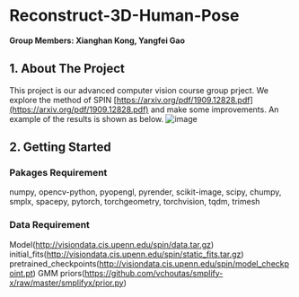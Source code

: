 # Reconstruct-3D-Human-Pose
**Group Members: Xianghan Kong, Yangfei Gao**

## 1. About The Project
This project is our advanced computer vision course group prject. We explore the method of SPIN [https://arxiv.org/pdf/1909.12828.pdf](https://arxiv.org/pdf/1909.12828.pdf) and make some improvements. An example of the results is shown as below.
![image](https://github.com/kxhaaa/Reconstruct-3D-Human-Pose/blob/main/examples/figure3.png)

## 2. Getting Started

### Pakages Requirement
numpy, opencv-python, pyopengl, pyrender, scikit-image, scipy, chumpy, smplx, spacepy, pytorch, torchgeometry, torchvision, tqdm, trimesh

### Data Requirement
Model(http://visiondata.cis.upenn.edu/spin/data.tar.gz)
initial_fits(http://visiondata.cis.upenn.edu/spin/static_fits.tar.gz)
pretrained_checkpoints(http://visiondata.cis.upenn.edu/spin/model_checkpoint.pt)
GMM priors(https://github.com/vchoutas/smplify-x/raw/master/smplifyx/prior.py)










